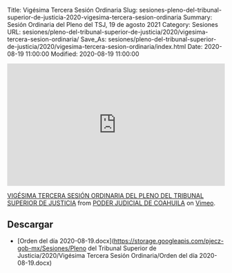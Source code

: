 Title: Vigésima Tercera Sesión Ordinaria
Slug: sesiones-pleno-del-tribunal-superior-de-justicia-2020-vigesima-tercera-sesion-ordinaria
Summary: Sesión Ordinaria del Pleno del TSJ, 19 de agosto 2021
Category: Sesiones
URL: sesiones/pleno-del-tribunal-superior-de-justicia/2020/vigesima-tercera-sesion-ordinaria/
Save_As: sesiones/pleno-del-tribunal-superior-de-justicia/2020/vigesima-tercera-sesion-ordinaria/index.html
Date: 2020-08-19 11:00:00
Modified: 2020-08-19 11:00:00


<div style="padding:56.25% 0 0 0;position:relative;"><iframe src="https://player.vimeo.com/video/447926750" style="position:absolute;top:0;left:0;width:100%;height:100%;" frameborder="0" allow="autoplay; fullscreen" allowfullscreen></iframe></div><script src="https://player.vimeo.com/api/player.js"></script>
<p><a href="https://vimeo.com/447926750">VIG&Eacute;SIMA TERCERA SESI&Oacute;N ORDINARIA DEL PLENO DEL TRIBUNAL SUPERIOR DE JUSTICIA</a> from <a href="https://vimeo.com/user103229504">PODER JUDICIAL DE COAHUILA</a> on <a href="https://vimeo.com">Vimeo</a>.</p>


## Descargar


* [Orden del día 2020-08-19.docx](https://storage.googleapis.com/pjecz-gob-mx/Sesiones/Pleno del Tribunal Superior de Justicia/2020/Vigésima Tercera Sesión Ordinaria/Orden del día 2020-08-19.docx)


